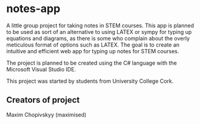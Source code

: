 # notes-app
A little group project for taking notes in STEM courses.
This app is planned to be used as sort of an alternative to using LATEX or sympy for typing up equations and diagrams, as there is some who complain about the overly meticulous format of options such as LATEX.
The goal is to create an intuitive and efficient web app for typing up notes for STEM courses.

The project is planned to be created using the C# language with the Microsoft Visual Studio IDE.

This project was started by students from University College Cork.
## Creators of project
Maxim Chopivskyy (maximised)
